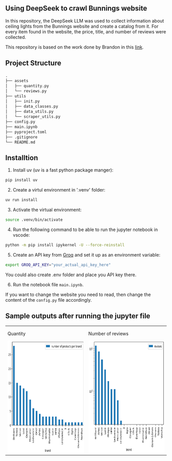 ## Using DeepSeek to crawl Bunnings website

In this repository, the DeepSeek LLM was used to collect information about ceiling lights from the Bunnings website and create a catalog from it. For every item found in the website, the price, title, and number of reviews were collected. 

This repository is based on the work done by Brandon in this [link](https://www.youtube.com/watch?v=Osl4NgAXvRk). 


## Project Structure
```
.
├── assets
│   ├── quantity.py
│   └── reviews.py 
├── utils
│   ├── init.py 
│   ├── data_classes.py
│   ├── data_utils.py
│   └── scraper_utils.py 
├── config.py 
├── main.ipynb 
├── pyproject.toml 
├── .gitignore 
└── README.md
```

## Installtion
1. Install uv (uv is a fast python package manger):
```bash
pip install uv
```

2. Create a virtul environment in '.venv' folder:

```bash
uv run install
```

3. Activate the virtual environment:
```bash
source .venv/bin/activate
```

4. Run the following command to be able to run the jupyter notebook in vscode: 

```bash
python -m pip install ipykernel -U --force-reinstall
```

5. Create an API key from [Groq](https://console.groq.com/keys) and set it up as an environment variable:
```bash
export GROQ_API_KEY="your_actual_api_key_here"
```
You could also create .env folder and place you API key there. 

6. Run the notebook file ```main.ipynb```.

If you want to change the website you need to read, then change the content of the ```config.py``` file accordingly. 


## Sample outputs after running the jupyter file

<table>
  <tr>
    <td>
      <p>Quantity </p>
      <img src="./assets/quantity.png" alt="Quantity" width="380" height="350">
    </td>
    <td>
      <p>Number of reviews</p>
      <img src="./assets/reviews.png" alt="Number of reviews" width="380" height="350">
    </td>
  </tr>
</table>


